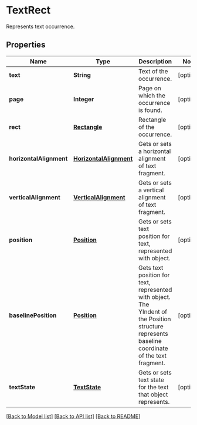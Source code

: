 ﻿
# TextRect
Represents text occurrence.

## Properties
Name | Type | Description | Notes
------------ | ------------- | ------------- | -------------
**text** | **String** | Text of the occurrence. | [optional]
**page** | **Integer** | Page on which the occurrence is found. | [optional]
**rect** | [**Rectangle**](Rectangle.md) | Rectangle of the occurrence. | [optional]
**horizontalAlignment** | [**HorizontalAlignment**](HorizontalAlignment.md) | Gets or sets a horizontal alignment of text fragment.  | [optional]
**verticalAlignment** | [**VerticalAlignment**](VerticalAlignment.md) | Gets or sets a vertical alignment of text fragment.  | [optional]
**position** | [**Position**](Position.md) | Gets or sets text position for text, represented with object. | [optional]
**baselinePosition** | [**Position**](Position.md) | Gets text position for text, represented with object. The YIndent of the Position structure represents baseline coordinate of the text fragment. | [optional]
**textState** | [**TextState**](TextState.md) | Gets or sets text state for the text that object represents. | [optional]


[[Back to Model list]](../README.md#documentation-for-models) [[Back to API list]](../README.md#documentation-for-api-endpoints) [[Back to README]](../README.md)


